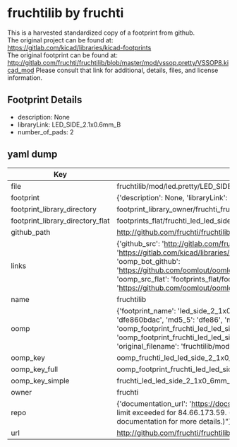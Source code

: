 # fruchtilib by fruchti  
This is a harvested standardized copy of a footprint from github.  
The original project can be found at:  
https://gitlab.com/kicad/libraries/kicad-footprints  
The original footprint can be found at:
http://gitlab.com/fruchti/fruchtilib/blob/master/mod/vssop.pretty/VSSOP8.kicad_mod
Please consult that link for additional, details, files, and license information.  
## Footprint Details
* description: None  
* libraryLink: LED_SIDE_2.1x0.6mm_B  
* number_of_pads: 2  
## yaml dump  
| Key | Value |  
| --- | --- |  
| file | fruchtilib/mod/led.pretty/LED_SIDE_2.1x0.6mm_B.kicad_mod |  
| footprint | {'description': None, 'libraryLink': 'LED_SIDE_2.1x0.6mm_B', 'number_of_pads': 2} |  
| footprint_library_directory | footprint_library_owner/fruchti_fruchtilib |  
| footprint_library_directory_flat | footprints_flat/fruchti_led_led_side_2_1x0_6mm_b/working |  
| github_path | http://github.com/fruchti/fruchtilib/blob/master/mod/led.pretty/LED_SIDE_2.1x0.6mm_B.kicad_mod |  
| links | {'github_src': 'http://gitlab.com/fruchti/fruchtilib/blob/master/mod/vssop.pretty/VSSOP8.kicad_mod', 'github_src_repo': 'https://gitlab.com/kicad/libraries/kicad-footprints', 'oomp_bot': 'footprints/fruchti_led_led_side_2_1x0_6mm_b/working', 'oomp_bot_github': 'https://github.com/oomlout/oomlout_oomp_footprint_bot/tree/main/footprints/fruchti_led_led_side_2_1x0_6mm_b/working', 'oomp_src_flat': 'footprints_flat/footprints_flat/fruchti_led_led_side_2_1x0_6mm_b/working', 'oomp_src_flat_github': 'https://github.com/oomlout/oomlout_oomp_footprint_src/tree/main/footprints_flat/fruchti_led_led_side_2_1x0_6mm_b/working'} |  
| name | fruchtilib |  
| oomp | {'footprint_name': 'led_side_2_1x0_6mm_b', 'library_name': 'led', 'md5': 'dfe860bdac84f157b8fd8e8422855579', 'md5_10': 'dfe860bdac', 'md5_5': 'dfe86', 'md5_6': 'dfe860', 'oomp_key': 'oomp_fruchti_led_led_side_2_1x0_6mm_b', 'oomp_key_extra': 'oomp_footprint_fruchti_led_led_side_2_1x0_6mm_b', 'oomp_key_full': 'oomp_footprint_fruchti_led_led_side_2_1x0_6mm_b_dfe860', 'oomp_key_simple': 'fruchti_led_led_side_2_1x0_6mm_b', 'original_filename': 'fruchtilib/mod/led.pretty/LED_SIDE_2.1x0.6mm_B.kicad_mod', 'owner_name': 'fruchti'} |  
| oomp_key | oomp_fruchti_led_led_side_2_1x0_6mm_b |  
| oomp_key_full | oomp_footprint_fruchti_led_led_side_2_1x0_6mm_b |  
| oomp_key_simple | fruchti_led_led_side_2_1x0_6mm_b |  
| owner | fruchti |  
| repo | {'documentation_url': 'https://docs.github.com/rest/overview/resources-in-the-rest-api#rate-limiting', 'message': "API rate limit exceeded for 84.66.173.59. (But here's the good news: Authenticated requests get a higher rate limit. Check out the documentation for more details.)"} |  
| url | http://github.com/fruchti/fruchtilib |  

